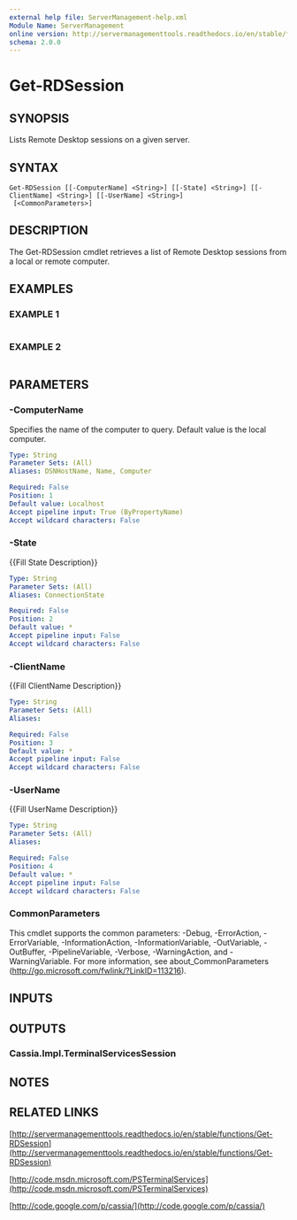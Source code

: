 ```yaml
---
external help file: ServerManagement-help.xml
Module Name: ServerManagement
online version: http://servermanagementtools.readthedocs.io/en/stable/functions/Get-RDSession
schema: 2.0.0
---
```


# Get-RDSession

## SYNOPSIS
Lists Remote Desktop sessions on a given server.

## SYNTAX

```
Get-RDSession [[-ComputerName] <String>] [[-State] <String>] [[-ClientName] <String>] [[-UserName] <String>]
 [<CommonParameters>]
```

## DESCRIPTION
The Get-RDSession cmdlet retrieves a list of Remote Desktop sessions from a local or remote computer.

## EXAMPLES

### EXAMPLE 1
```

```

### EXAMPLE 2
```

```

## PARAMETERS

### -ComputerName
Specifies the name of the computer to query. 
Default value is the local computer.

```yaml
Type: String
Parameter Sets: (All)
Aliases: DSNHostName, Name, Computer

Required: False
Position: 1
Default value: Localhost
Accept pipeline input: True (ByPropertyName)
Accept wildcard characters: False
```

### -State
{{Fill State Description}}

```yaml
Type: String
Parameter Sets: (All)
Aliases: ConnectionState

Required: False
Position: 2
Default value: *
Accept pipeline input: False
Accept wildcard characters: False
```

### -ClientName
{{Fill ClientName Description}}

```yaml
Type: String
Parameter Sets: (All)
Aliases:

Required: False
Position: 3
Default value: *
Accept pipeline input: False
Accept wildcard characters: False
```

### -UserName
{{Fill UserName Description}}

```yaml
Type: String
Parameter Sets: (All)
Aliases:

Required: False
Position: 4
Default value: *
Accept pipeline input: False
Accept wildcard characters: False
```

### CommonParameters
This cmdlet supports the common parameters: -Debug, -ErrorAction, -ErrorVariable, -InformationAction, -InformationVariable, -OutVariable, -OutBuffer, -PipelineVariable, -Verbose, -WarningAction, and -WarningVariable. For more information, see about_CommonParameters (http://go.microsoft.com/fwlink/?LinkID=113216).

## INPUTS

## OUTPUTS

### Cassia.Impl.TerminalServicesSession

## NOTES

## RELATED LINKS

[http://servermanagementtools.readthedocs.io/en/stable/functions/Get-RDSession](http://servermanagementtools.readthedocs.io/en/stable/functions/Get-RDSession)

[http://code.msdn.microsoft.com/PSTerminalServices](http://code.msdn.microsoft.com/PSTerminalServices)

[http://code.google.com/p/cassia/](http://code.google.com/p/cassia/)


